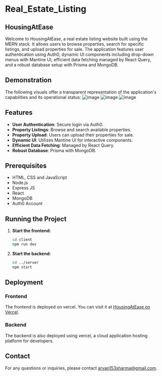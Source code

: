# Real_Estate_Listing

## HousingAtEase
Welcome to HousingAtEase, a real estate listing website built using the MERN stack. It allows users to browse properties, search for specific listings, and upload properties for sale. The application features user authentication using Auth0, dynamic UI components including drop-down menus with Mantine UI, efficient data fetching managed by React Query, and a robust database setup with Prisma and MongoDB.


## Demonstration
The following visuals offer a transparent representation of the application's capabilities and its operational status:
![image](https://github.com/user-attachments/assets/740e10e1-8037-4c93-92b4-4bf49b2a8cd7)
![image](https://github.com/user-attachments/assets/e4d09c07-5bc1-482a-9531-cf07640cdee1)
![image](https://github.com/user-attachments/assets/56690bf4-a246-419b-8634-cfc0f7ad2c65)



## Features

- **User Authentication**: Secure login via Auth0.
- **Property Listings**: Browse and search available properties.
- **Property Upload**: Users can upload their properties for sale.
- **Dynamic UI**: Utilizes Mantine UI for interactive components.
- **Efficient Data Fetching**: Managed by React Query.
- **Robust Database**: Prisma with MongoDB.

## Prerequisites

- HTML, CSS and JavaScript
- Node.js
- Express JS
- React
- MongoDB
- Auth0 Account

## Running the Project

1. **Start the frontend:**
   ```bash
   cd client
   npm run dev
   ```

2. **Start the backend:**
   ```bash
   cd ../server
   npm start
   ```
   

## Deployment

### Frontend

The frontend is deployed on vercel. You can visit it at [HousingAtEase on Vercel](https://real-estate-listing-project-ten.vercel.app/).

### Backend

The backend is also deployed using vercel, a cloud application hosting platform for developers.

## Contact

For any questions or inquiries, please contact [aryan153sharma@gmail.com](mailto:bdevansh173@gmail.com).
